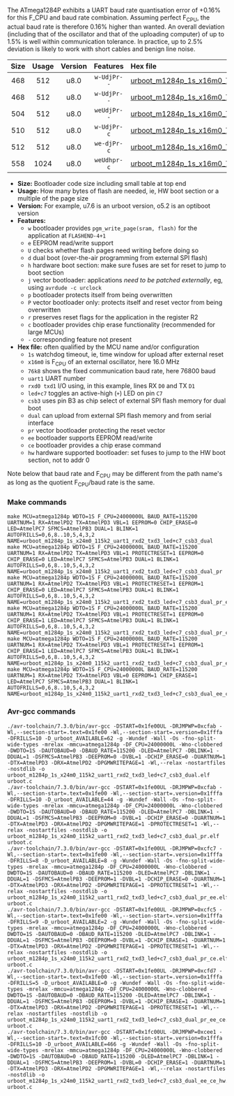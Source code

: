 The ATmega1284P exhibits a UART baud rate quantisation error of +0.16% for this F_CPU and baud rate combination. Assuming perfect F<sub>CPU</sub>, the actual baud rate is therefore 0.16% higher than wanted. An overall deviation (including that of the oscillator and that of the uploading computer) of up to 1.5% is well within communication tolerance. In practice, up to 2.5% deviation is likely to work with short cables and benign line noise.

|Size|Usage|Version|Features|Hex file|
|:-:|:-:|:-:|:-:|:--|
|468|512|u8.0|`w-UdjPr--`|[urboot_m1284p_1s_x16m0_76k8_uart1_rxd2_txd3_led+c7_csb3_dual.hex](https://raw.githubusercontent.com/stefanrueger/urboot.hex/main/boards/urclockmega/atmega1284p/watchdog_1_s/external_oscillator_x/16m000000_hz/%2B%2B76k8_baud/uart1_rxd2_txd3/led%2Bc7_csb3_dual/urboot_m1284p_1s_x16m0_76k8_uart1_rxd2_txd3_led%2Bc7_csb3_dual.hex)|
|468|512|u8.0|`w-UdjPr--`|[urboot_m1284p_1s_x16m0_76k8_uart1_rxd2_txd3_led+c7_csb3_dual_pr.hex](https://raw.githubusercontent.com/stefanrueger/urboot.hex/main/boards/urclockmega/atmega1284p/watchdog_1_s/external_oscillator_x/16m000000_hz/%2B%2B76k8_baud/uart1_rxd2_txd3/led%2Bc7_csb3_dual/urboot_m1284p_1s_x16m0_76k8_uart1_rxd2_txd3_led%2Bc7_csb3_dual_pr.hex)|
|504|512|u8.0|`weUdjPr--`|[urboot_m1284p_1s_x16m0_76k8_uart1_rxd2_txd3_led+c7_csb3_dual_pr_ee.hex](https://raw.githubusercontent.com/stefanrueger/urboot.hex/main/boards/urclockmega/atmega1284p/watchdog_1_s/external_oscillator_x/16m000000_hz/%2B%2B76k8_baud/uart1_rxd2_txd3/led%2Bc7_csb3_dual/urboot_m1284p_1s_x16m0_76k8_uart1_rxd2_txd3_led%2Bc7_csb3_dual_pr_ee.hex)|
|510|512|u8.0|`w-UdjPr-c`|[urboot_m1284p_1s_x16m0_76k8_uart1_rxd2_txd3_led+c7_csb3_dual_pr_ce.hex](https://raw.githubusercontent.com/stefanrueger/urboot.hex/main/boards/urclockmega/atmega1284p/watchdog_1_s/external_oscillator_x/16m000000_hz/%2B%2B76k8_baud/uart1_rxd2_txd3/led%2Bc7_csb3_dual/urboot_m1284p_1s_x16m0_76k8_uart1_rxd2_txd3_led%2Bc7_csb3_dual_pr_ce.hex)|
|512|512|u8.0|`we-djPr-c`|[urboot_m1284p_1s_x16m0_76k8_uart1_rxd2_txd3_led+c7_csb3_dual_pr_ee_ce.hex](https://raw.githubusercontent.com/stefanrueger/urboot.hex/main/boards/urclockmega/atmega1284p/watchdog_1_s/external_oscillator_x/16m000000_hz/%2B%2B76k8_baud/uart1_rxd2_txd3/led%2Bc7_csb3_dual/urboot_m1284p_1s_x16m0_76k8_uart1_rxd2_txd3_led%2Bc7_csb3_dual_pr_ee_ce.hex)|
|558|1024|u8.0|`weUdhpr-c`|[urboot_m1284p_1s_x16m0_76k8_uart1_rxd2_txd3_led+c7_csb3_dual_ee_ce_hw.hex](https://raw.githubusercontent.com/stefanrueger/urboot.hex/main/boards/urclockmega/atmega1284p/watchdog_1_s/external_oscillator_x/16m000000_hz/%2B%2B76k8_baud/uart1_rxd2_txd3/led%2Bc7_csb3_dual/urboot_m1284p_1s_x16m0_76k8_uart1_rxd2_txd3_led%2Bc7_csb3_dual_ee_ce_hw.hex)|

- **Size:** Bootloader code size including small table at top end
- **Usage:** How many bytes of flash are needed, ie, HW boot section or a multiple of the page size
- **Version:** For example, u7.6 is an urboot version, o5.2 is an optiboot version
- **Features:**
  + `w` bootloader provides `pgm_write_page(sram, flash)` for the application at `FLASHEND-4+1`
  + `e` EEPROM read/write support
  + `U` checks whether flash pages need writing before doing so
  + `d` dual boot (over-the-air programming from external SPI flash)
  + `h` hardware boot section: make sure fuses are set for reset to jump to boot section
  + `j` vector bootloader: applications *need to be patched externally*, eg, using `avrdude -c urclock`
  + `p` bootloader protects itself from being overwritten
  + `P` vector bootloader only: protects itself and reset vector from being overwritten
  + `r` preserves reset flags for the application in the register R2
  + `c` bootloader provides chip erase functionality (recommended for large MCUs)
  + `-` corresponding feature not present
- **Hex file:** often qualified by the MCU name and/or configuration
  + `1s` watchdog timeout, ie, time window for upload after external reset
  + `x16m0` is F<sub>CPU</sub> of an external oscillator, here 16.0 MHz
  + `76k8` shows the fixed communication baud rate, here 76800 baud
  + `uart1` UART number
  + `rxd0 txd1` I/O using, in this example, lines RX `D0` and TX `D1`
  + `led+c7` toggles an active-high (`+`) LED on pin `C7`
  + `csb3` uses pin B3 as chip select of external SPI flash memory for dual boot
  + `dual` can upload from external SPI flash memory and from serial interface
  + `pr` vector bootloader protecting the reset vector
  + `ee` bootloader supports EEPROM read/write
  + `ce` bootloader provides a chip erase command
  + `hw` hardware supported bootloader: set fuses to jump to the HW boot section, not to addr 0


Note below that baud rate and F<sub>CPU</sub> may be different from the path name's as long as the quotient F<sub>CPU</sub>/baud rate is the same.

### Make commands
```
make MCU=atmega1284p WDTO=1S F_CPU=24000000L BAUD_RATE=115200 UARTNUM=1 RX=AtmelPD2 TX=AtmelPD3 VBL=1 EEPROM=0 CHIP_ERASE=0 LED=AtmelPC7 SFMCS=AtmelPB3 DUAL=1 BLINK=1 AUTOFRILLS=0,6,8..10,5,4,3,2 NAME=urboot_m1284p_1s_x24m0_115k2_uart1_rxd2_txd3_led+c7_csb3_dual
make MCU=atmega1284p WDTO=1S F_CPU=24000000L BAUD_RATE=115200 UARTNUM=1 RX=AtmelPD2 TX=AtmelPD3 VBL=1 PROTECTRESET=1 EEPROM=0 CHIP_ERASE=0 LED=AtmelPC7 SFMCS=AtmelPB3 DUAL=1 BLINK=1 AUTOFRILLS=0,6,8..10,5,4,3,2 NAME=urboot_m1284p_1s_x24m0_115k2_uart1_rxd2_txd3_led+c7_csb3_dual_pr
make MCU=atmega1284p WDTO=1S F_CPU=24000000L BAUD_RATE=115200 UARTNUM=1 RX=AtmelPD2 TX=AtmelPD3 VBL=1 PROTECTRESET=1 EEPROM=1 CHIP_ERASE=0 LED=AtmelPC7 SFMCS=AtmelPB3 DUAL=1 BLINK=1 AUTOFRILLS=0,6,8..10,5,4,3,2 NAME=urboot_m1284p_1s_x24m0_115k2_uart1_rxd2_txd3_led+c7_csb3_dual_pr_ee
make MCU=atmega1284p WDTO=1S F_CPU=24000000L BAUD_RATE=115200 UARTNUM=1 RX=AtmelPD2 TX=AtmelPD3 VBL=1 PROTECTRESET=1 EEPROM=0 CHIP_ERASE=1 LED=AtmelPC7 SFMCS=AtmelPB3 DUAL=1 BLINK=1 AUTOFRILLS=0,6,8..10,5,4,3,2 NAME=urboot_m1284p_1s_x24m0_115k2_uart1_rxd2_txd3_led+c7_csb3_dual_pr_ce
make MCU=atmega1284p WDTO=1S F_CPU=24000000L BAUD_RATE=115200 UARTNUM=1 RX=AtmelPD2 TX=AtmelPD3 VBL=1 PROTECTRESET=1 EEPROM=1 CHIP_ERASE=1 LED=AtmelPC7 SFMCS=AtmelPB3 DUAL=1 BLINK=1 AUTOFRILLS=0,6,8..10,5,4,3,2 NAME=urboot_m1284p_1s_x24m0_115k2_uart1_rxd2_txd3_led+c7_csb3_dual_pr_ee_ce
make MCU=atmega1284p WDTO=1S F_CPU=24000000L BAUD_RATE=115200 UARTNUM=1 RX=AtmelPD2 TX=AtmelPD3 VBL=0 EEPROM=1 CHIP_ERASE=1 LED=AtmelPC7 SFMCS=AtmelPB3 DUAL=1 BLINK=1 AUTOFRILLS=0,6,8..10,5,4,3,2 NAME=urboot_m1284p_1s_x24m0_115k2_uart1_rxd2_txd3_led+c7_csb3_dual_ee_ce_hw
```

### Avr-gcc commands
```
./avr-toolchain/7.3.0/bin/avr-gcc -DSTART=0x1fe00UL -DRJMPWP=0xcfab -Wl,--section-start=.text=0x1fe00 -Wl,--section-start=.version=0x1fffa -DFRILLS=10 -D_urboot_AVAILABLE=62 -g -Wundef -Wall -Os -fno-split-wide-types -mrelax -mmcu=atmega1284p -DF_CPU=24000000L -Wno-clobbered -DWDTO=1S -DAUTOBAUD=0 -DBAUD_RATE=115200 -DLED=AtmelPC7 -DBLINK=1 -DDUAL=1 -DSFMCS=AtmelPB3 -DEEPROM=0 -DVBL=1 -DCHIP_ERASE=0 -DUARTNUM=1 -DTX=AtmelPD3 -DRX=AtmelPD2 -DPGMWRITEPAGE=1 -Wl,--relax -nostartfiles -nostdlib -o urboot_m1284p_1s_x24m0_115k2_uart1_rxd2_txd3_led+c7_csb3_dual.elf urboot.c
./avr-toolchain/7.3.0/bin/avr-gcc -DSTART=0x1fe00UL -DRJMPWP=0xcfab -Wl,--section-start=.text=0x1fe00 -Wl,--section-start=.version=0x1fffa -DFRILLS=10 -D_urboot_AVAILABLE=44 -g -Wundef -Wall -Os -fno-split-wide-types -mrelax -mmcu=atmega1284p -DF_CPU=24000000L -Wno-clobbered -DWDTO=1S -DAUTOBAUD=0 -DBAUD_RATE=115200 -DLED=AtmelPC7 -DBLINK=1 -DDUAL=1 -DSFMCS=AtmelPB3 -DEEPROM=0 -DVBL=1 -DCHIP_ERASE=0 -DUARTNUM=1 -DTX=AtmelPD3 -DRX=AtmelPD2 -DPGMWRITEPAGE=1 -DPROTECTRESET=1 -Wl,--relax -nostartfiles -nostdlib -o urboot_m1284p_1s_x24m0_115k2_uart1_rxd2_txd3_led+c7_csb3_dual_pr.elf urboot.c
./avr-toolchain/7.3.0/bin/avr-gcc -DSTART=0x1fe00UL -DRJMPWP=0xcfc7 -Wl,--section-start=.text=0x1fe00 -Wl,--section-start=.version=0x1fffa -DFRILLS=8 -D_urboot_AVAILABLE=8 -g -Wundef -Wall -Os -fno-split-wide-types -mrelax -mmcu=atmega1284p -DF_CPU=24000000L -Wno-clobbered -DWDTO=1S -DAUTOBAUD=0 -DBAUD_RATE=115200 -DLED=AtmelPC7 -DBLINK=1 -DDUAL=1 -DSFMCS=AtmelPB3 -DEEPROM=1 -DVBL=1 -DCHIP_ERASE=0 -DUARTNUM=1 -DTX=AtmelPD3 -DRX=AtmelPD2 -DPGMWRITEPAGE=1 -DPROTECTRESET=1 -Wl,--relax -nostartfiles -nostdlib -o urboot_m1284p_1s_x24m0_115k2_uart1_rxd2_txd3_led+c7_csb3_dual_pr_ee.elf urboot.c
./avr-toolchain/7.3.0/bin/avr-gcc -DSTART=0x1fe00UL -DRJMPWP=0xcfc5 -Wl,--section-start=.text=0x1fe00 -Wl,--section-start=.version=0x1fffa -DFRILLS=9 -D_urboot_AVAILABLE=2 -g -Wundef -Wall -Os -fno-split-wide-types -mrelax -mmcu=atmega1284p -DF_CPU=24000000L -Wno-clobbered -DWDTO=1S -DAUTOBAUD=0 -DBAUD_RATE=115200 -DLED=AtmelPC7 -DBLINK=1 -DDUAL=1 -DSFMCS=AtmelPB3 -DEEPROM=0 -DVBL=1 -DCHIP_ERASE=1 -DUARTNUM=1 -DTX=AtmelPD3 -DRX=AtmelPD2 -DPGMWRITEPAGE=1 -DPROTECTRESET=1 -Wl,--relax -nostartfiles -nostdlib -o urboot_m1284p_1s_x24m0_115k2_uart1_rxd2_txd3_led+c7_csb3_dual_pr_ce.elf urboot.c
./avr-toolchain/7.3.0/bin/avr-gcc -DSTART=0x1fe00UL -DRJMPWP=0xcfd7 -Wl,--section-start=.text=0x1fe00 -Wl,--section-start=.version=0x1fffa -DFRILLS=5 -D_urboot_AVAILABLE=0 -g -Wundef -Wall -Os -fno-split-wide-types -mrelax -mmcu=atmega1284p -DF_CPU=24000000L -Wno-clobbered -DWDTO=1S -DAUTOBAUD=0 -DBAUD_RATE=115200 -DLED=AtmelPC7 -DBLINK=1 -DDUAL=1 -DSFMCS=AtmelPB3 -DEEPROM=1 -DVBL=1 -DCHIP_ERASE=1 -DUARTNUM=1 -DTX=AtmelPD3 -DRX=AtmelPD2 -DPGMWRITEPAGE=1 -DPROTECTRESET=1 -Wl,--relax -nostartfiles -nostdlib -o urboot_m1284p_1s_x24m0_115k2_uart1_rxd2_txd3_led+c7_csb3_dual_pr_ee_ce.elf urboot.c
./avr-toolchain/7.3.0/bin/avr-gcc -DSTART=0x1fc00UL -DRJMPWP=0xcee1 -Wl,--section-start=.text=0x1fc00 -Wl,--section-start=.version=0x1fffa -DFRILLS=10 -D_urboot_AVAILABLE=466 -g -Wundef -Wall -Os -fno-split-wide-types -mrelax -mmcu=atmega1284p -DF_CPU=24000000L -Wno-clobbered -DWDTO=1S -DAUTOBAUD=0 -DBAUD_RATE=115200 -DLED=AtmelPC7 -DBLINK=1 -DDUAL=1 -DSFMCS=AtmelPB3 -DEEPROM=1 -DVBL=0 -DCHIP_ERASE=1 -DUARTNUM=1 -DTX=AtmelPD3 -DRX=AtmelPD2 -DPGMWRITEPAGE=1 -Wl,--relax -nostartfiles -nostdlib -o urboot_m1284p_1s_x24m0_115k2_uart1_rxd2_txd3_led+c7_csb3_dual_ee_ce_hw.elf urboot.c
```

